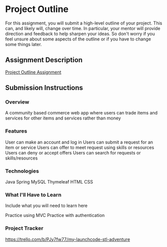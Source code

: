 # Project Outline
For this assignment, you will submit a high-level outline of your project. This can, and likely will, change over time. In particular, your mentor will provide direction and feedback to help sharpen your ideas. So don't worry if you feel unsure about some aspects of the outline or if you have to change some things later.

## Assignment Description
[Project Outline Assignment](https://education.launchcode.org/liftoff/modules/assignments/project-outline)

## Submission Instructions

### Overview
A community based commerce web app where users can trade items and services for other items and services rather than money

### Features

User can make an account and log in
Users can submit a request for an item or service
Users can offer to meet request using skills or resources
Users can deny or accept offers
Users can search for requests or skills/resources

### Technologies
Java
Spring
MySQL
Thymeleaf
HTML
CSS

### What I'll Have to Learn
Include what you will need to learn here

Practice using MVC
Practice with authentication


### Project Tracker

https://trello.com/b/PJy7fw77/my-launchcode-stl-adventure
